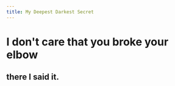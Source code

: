 ```yaml
---
title: My Deepest Darkest Secret
---
```

# I don't care that you broke your elbow
## there I said it.